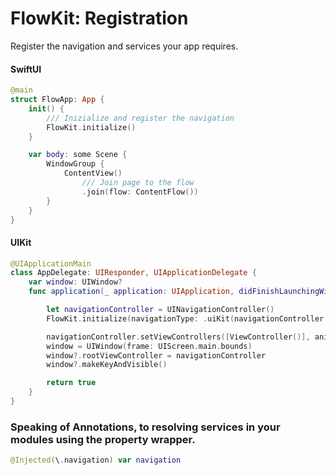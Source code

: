 #  FlowKit: Registration

Register the navigation and services your app requires.

#### SwiftUI
```swift
@main
struct FlowApp: App {
    init() {
        /// Inizialize and register the navigation
        FlowKit.initialize()
    }

    var body: some Scene {
        WindowGroup {
            ContentView()
                /// Join page to the flow
                .join(flow: ContentFlow())
        }
    }
}
```

#### UIKit
```swift
@UIApplicationMain
class AppDelegate: UIResponder, UIApplicationDelegate {
    var window: UIWindow?
    func application(_ application: UIApplication, didFinishLaunchingWithOptions launchOptions: [UIApplication.LaunchOptionsKey : Any]? = nil) -> Bool {

        let navigationController = UINavigationController()
        FlowKit.initialize(navigationType: .uiKit(navigationController: navigationController))

        navigationController.setViewControllers([ViewController()], animated: false)
        window = UIWindow(frame: UIScreen.main.bounds)
        window?.rootViewController = navigationController
        window?.makeKeyAndVisible()

        return true
    }
}
```

### Speaking of Annotations, to resolving services in your modules using the property wrapper.
```swift
@Injected(\.navigation) var navigation
```
